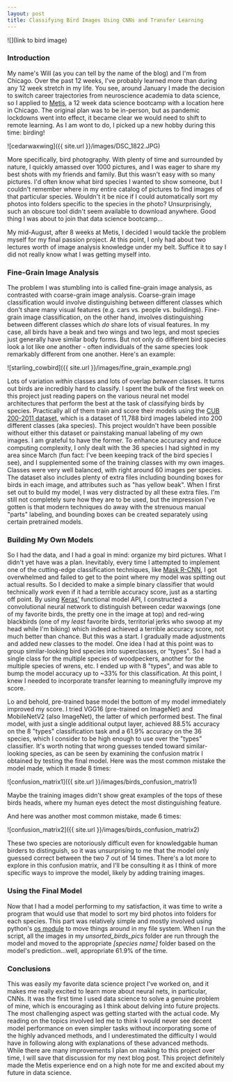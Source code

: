 ```yaml
---
layout: post
title: Classifying Bird Images Using CNNs and Transfer Learning
---
```


![](link to bird image)

### Introduction

My name's Will (as you can tell by the name of the blog) and I'm from Chicago. Over the past 12 weeks, I've probably learned more than during any 12 week stretch in my life. You see, around January I made the decision to switch career trajectories from neuroscience academia to data science, so I applied to [Metis](https://www.thisismetis.com/), a 12 week data science bootcamp with a location here in Chicago. The original plan was to be in-person, but as pandemic lockdowns went into effect, it became clear we would need to shift to remote learning. As I am wont to do, I picked up a new hobby during this time: birding!

![cedarwaxwing]({{ site.url }}/images/DSC_1822.JPG)

More specifically, bird photography. With plenty of time and surrounded by nature, I quickly amassed over 1000 pictures, and I was eager to share my best shots with my friends and family. But this wasn't easy with so many pictures. I'd often know what bird species I wanted to show someone, but I couldn't remember where in my entire catalog of pictures to find images of that particular species. Wouldn't it be nice if I could automatically sort my photos into folders specific to the species in the photo? Unsurprisingly, such an obscure tool didn't seem available to download anywhere. Good thing I was about to join that data science bootcamp...

My mid-August, after 8 weeks at Metis, I decided I would tackle the problem myself for my final passion project. At this point, I only had about two lectures worth of image analysis knowledge under my belt. Suffice it to say I did not really know what I was getting myself into.

### Fine-Grain Image Analysis

The problem I was stumbling into is called fine-grain image analysis, as contrasted with coarse-grain image analysis. Coarse-grain image classification would involve distinguishing between different classes which don't share many visual features (e.g. cars vs. people vs. buildings). Fine-grain image classification, on the other hand, involves distinguishing between different classes which *do* share lots of visual features. In my case, all birds have a beak and two wings and two legs, and most species just generally have similar body forms. But not only do different bird species look a lot like one another - often individuals of the same species look remarkably different from one another. Here's an example:

![starling_cowbird]({{ site.url }}/images/fine_grain_example.png)

Lots of variation *within* classes and lots of overlap *between* classes. It turns out birds are incredibly hard to classify. I spent the bulk of the first week on this project just reading papers on the various neural net model architectures that perform the best at the task of classifying birds by species. Practically all of them train and score their models using the [CUB 200-2011 dataset](http://www.vision.caltech.edu/visipedia/CUB-200-2011.html), which is a dataset of 11,788 bird images labeled into 200 different classes (aka species). This project wouldn't have been possible without either this dataset or painstaking manual labeling of my own images. I am grateful to have the former. To enhance accuracy and reduce computing complexity, I only dealt with the 36 species I had sighted in my area since March (fun fact: I've been keeping track of the bird species I see), and I supplemented some of the training classes with my own images. Classes were very well balanced, with right around 60 images per species. The dataset also includes plenty of extra files including bounding boxes for birds in each image, and attributes such as "has yellow beak". When I first set out to build my model, I was very distracted by all these extra files. I'm still not completely sure how they are to be used, but the impression I've gotten is that modern techniques do away with the strenuous manual "parts" labeling, and bounding boxes can be created separately using certain pretrained models.


### Building My Own Models

So I had the data, and I had a goal in mind: organize my bird pictures. What I didn't yet have was a plan. Inevitably, every time I attempted to implement one of the cutting-edge classification techniques, like [Mask R-CNN](https://github.com/matterport/Mask_RCNN), I got overwhelmed and failed to get to the point where my model was spitting out actual results. So I decided to make a simple binary classifier that would technically *work* even if it had a terrible accuracy score, just as a starting off point. By using [Keras'](https://keras.io/) functional model API, I constructed a convolutional neural network to distinguish between cedar waxwings (one of my favorite birds, the pretty one in the image at top) and red-wing blackbirds (one of my *least* favorite birds, territorial jerks who swoop at my head while I'm biking) which indeed achieved a terrible accuracy score, not much better than chance. But this was a start. I gradually made adjustments and added new classes to the model. One idea I had at this point was to group similar-looking bird species into superclasses, or "types". So I had a single class for the multiple species of woodpeckers, another for the multiple species of wrens, etc. I ended up with 8 "types", and was able to bump the model accuracy up to ~33% for this classification. At this point, I knew I needed to incorporate transfer learning to meaningfully improve my score.

Lo and behold, pre-trained base model the bottom of my model immediately improved my score. I tried VGG16 (pre-trained on ImageNet) and MobileNetV2 (also ImageNet), the latter of which performed best. The final model, with just a single additional output layer, achieved 88.5% accuracy on the 8 "types" classification task and a 61.9% accuracy on the 36 species, which I consider to be high enough to use over the "types" classifier. It's worth noting that wrong guesses tended toward similar-looking species, as can be seen by examining the confusion matrix I obtained by testing the final model. Here was the most common mistake the model made, which it made 8 times:

![confusion_matrix1]({{ site.url }}/images/birds_confusion_matrix1)

Maybe the training images didn't show great examples of the tops of these birds heads, where my human eyes detect the most distinguishing feature.

And here was another most common mistake, made 6 times:

![confusion_matrix2]({{ site.url }}/images/birds_confusion_matrix2)

These two species are notoriously difficult even for knowledgable human birders to distinguish, so it was unsurprising to me that the model only guessed correct between the two 7 out of 14 times. There's a lot more to explore in this confusion matrix, and I'll be consulting it as I think of more specific ways to improve the model, likely by adding training images.

### Using the Final Model

Now that I had a model performing to my satisfaction, it was time to write a program that would use that model to sort my bird photos into folders for each species. This part was relatively simple and mostly involved using python's [os module](https://docs.python.org/3/library/os.html) to move things around in my file system. When I run the script, all the images in my *unsorted_birds_pics* folder are run through the model and moved to the appropriate *[species name]* folder based on the model's prediction...well, appropriate 61.9% of the time.

### Conclusions

This was easily my favorite data science project I've worked on, and it makes me really excited to learn more about neural nets, in particular, CNNs. It was the first time I used data science to solve a genuine problem of mine, which is encouraging as I think about delving into future projects. The most challenging aspect was getting started with the actual code. My reading on the topics involved led me to think I would never see decent model performance on even simpler tasks without incorporating some of the highly advanced methods, and I underestimated the difficulty I would have in following along with explanations of these advanced methods. While there are many improvements I plan on making to this project over time, I will save that discussion for my next blog post. This project definitely made the Metis experience end on a high note for me and excited about my future in data science.
